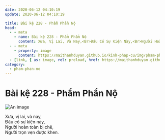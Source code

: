 ```yaml
---
date: 2020-06-12 04:10:19
update: 2020-06-12 04:10:19

title: Bài kệ 228 - Phẩm Phẩn Nộ
head:
  - - meta
    - name: Bài kệ 228 - Phẩm Phẩn Nộ
      content: Xưa, Vị Lai, Và Nay,<Br>Ðâu Có Sự Kiện Này,<Br>Người Hoàn Toàn Bị Chê,<Br>Người Trọn Vẹn Được Khen.<Br>
  - - meta
    - property: image
      content: https://maithanhduyan.github.io/kinh-phap-cu/img/pham-phan-no/pham-phan-no-228.jpg
  - [link, { as: image, rel: preload, href: https://maithanhduyan.github.io/kinh-phap-cu/img/pham-phan-no/pham-phan-no-228.jpg }]
category:
  - pham-phan-no
---
```


# Bài kệ 228 - Phẩm Phẩn Nộ

![An image](/img/pham-phan-no/pham-phan-no-228.jpg)

Xưa, vị lai, và nay,<br>Ðâu có sự kiện này,<br>Người hoàn toàn bị chê,<br>Người trọn vẹn được khen.<br>
